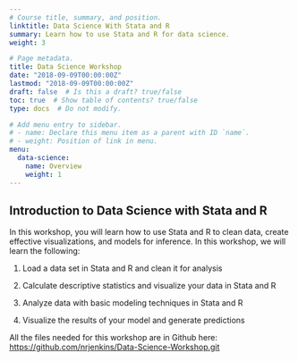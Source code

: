 ```yaml
---
# Course title, summary, and position.
linktitle: Data Science With Stata and R
summary: Learn how to use Stata and R for data science.
weight: 3

# Page metadata.
title: Data Science Workshop
date: "2018-09-09T00:00:00Z"
lastmod: "2018-09-09T00:00:00Z"
draft: false  # Is this a draft? true/false
toc: true  # Show table of contents? true/false
type: docs  # Do not modify.

# Add menu entry to sidebar.
# - name: Declare this menu item as a parent with ID `name`.
# - weight: Position of link in menu.
menu:
  data-science:
    name: Overview
    weight: 1
---
```


## Introduction to Data Science with Stata and R

In this workshop, you will learn how to use Stata and R to clean data, create effective visualizations, and models for inference. In this workshop, we will learn the following:

1. Load a data set in Stata and R and clean it for analysis

2. Calculate descriptive statistics and visualize your data in Stata and R

3. Analyze data with basic modeling techniques in Stata and R

4. Visualize the results of your model and generate predictions

All the files needed for this workshop are in Github here: https://github.com/nrjenkins/Data-Science-Workshop.git
